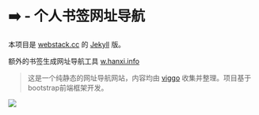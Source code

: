 # ➡️ - 个人书签网址导航

本项目是 [webstack.cc](https://github.com/WebStackPage/WebStackPage.github.io) 的 [Jekyll](https://jekyllrb.com/) 版。

额外的书签生成网址导航工具 [w.hanxi.info](https://w.hanxi.info/convert.html)

> 这是一个纯静态的网址导航网站，内容均由 [viggo](http://viggoz.com/) 收集并整理。项目基于bootstrap前端框架开发。

![](https://w.hanxi.info/assets/images/preview.gif)
